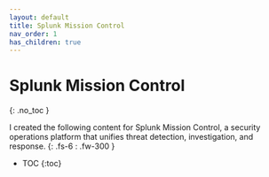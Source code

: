 ```yaml
---
layout: default
title: Splunk Mission Control
nav_order: 1
has_children: true
---
```


# Splunk Mission Control
{: .no_toc }

I created the following content for Splunk Mission Control, a security operations platform that unifies threat detection, investigation, and response.
{: .fs-6 : .fw-300 }

- TOC
{:toc}
